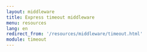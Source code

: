 ```yaml
---
layout: middleware
title: Express timeout middleware
menu: resources
lang: en
redirect_from: '/resources/middleware/timeout.html'
module: timeout
---
```

